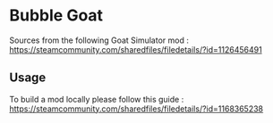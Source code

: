 # Bubble Goat

Sources from the following Goat Simulator mod : https://steamcommunity.com/sharedfiles/filedetails/?id=1126456491

## Usage

To build a mod locally please follow this guide : https://steamcommunity.com/sharedfiles/filedetails/?id=1168365238